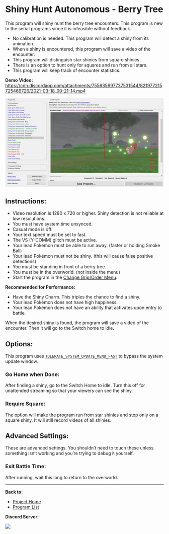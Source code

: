 # Shiny Hunt Autonomous - Berry Tree

This program will shiny hunt the berry tree encounters. This program is new to the serial programs since it is infeasible without feedback.

- No calibration is needed. This program will detect a shiny from its animation.
- When a shiny is encountered, this program will save a video of the encounter.
- This program will distinguish star shinies from square shinies.
- There is an option to hunt only for squares and run from all stars.
- This program will keep track of encounter statistics.

**Demo Video:** https://cdn.discordapp.com/attachments/755635697737531544/821977215725469726/2021-03-18_00-21-14.mp4

<img src="images/ShinyHuntAutonomous-BerryTree.jpg" width="800">

## Instructions:
- Video resolution is 1280 x 720 or higher. Shiny detection is not reliable at low resolutions.
- You must have system time unsynced.
- Casual mode is off.
- Your text speed must be set to fast.
- The VS (Y-COMM) glitch must be active.
- Your lead Pokémon must be able to run away. (faster or holding Smoke Ball)
- Your lead Pokémon must not be shiny. (this will cause false positive detections)
- You must be standing in front of a berry tree.
- You must be in the overworld. (not inside the menu)
- Start the program in the [Change Grip/Order Menu](../Appendix/ChangeGripOrderMenu.md).

**Recommended for Performance:**
- Have the Shiny Charm. This triples the chance to find a shiny.
- Your lead Pokémon does not have high happiness.
- Your lead Pokémon does not have an ability that activates upon entry to battle.

When the desired shiny is found, the program will save a video of the encounter. Then it will go to the Switch home to idle.

## Options:

This program uses [`TOLERATE_SYSTEM_UPDATE_MENU_FAST`](../Appendix/GlobalSettings.md#tolerate-system-update-menu-fast) to bypass the system update window.

### Go Home when Done:

After finding a shiny, go to the Switch Home to idle. Turn this off for unattended streaming so that your viewers can see the shiny.

### Require Square:

The option will make the program run from star shinies and stop only on a square shiny. It will still record videos of all shinies.


## Advanced Settings:
These are advanced settings. You shouldn’t need to touch these unless something isn’t working and you’re trying to debug it yourself.


### Exit Battle Time:

After running, wait this long to return to the overworld.



<hr>

**Back to:**
- [Project Home](/README.md)
- [Program List](/Documentation/ProgramList.md)

**Discord Server:** 

[<img src="https://canary.discordapp.com/api/guilds/695809740428673034/widget.png?style=banner2">](https://discord.gg/cQ4gWxN)
